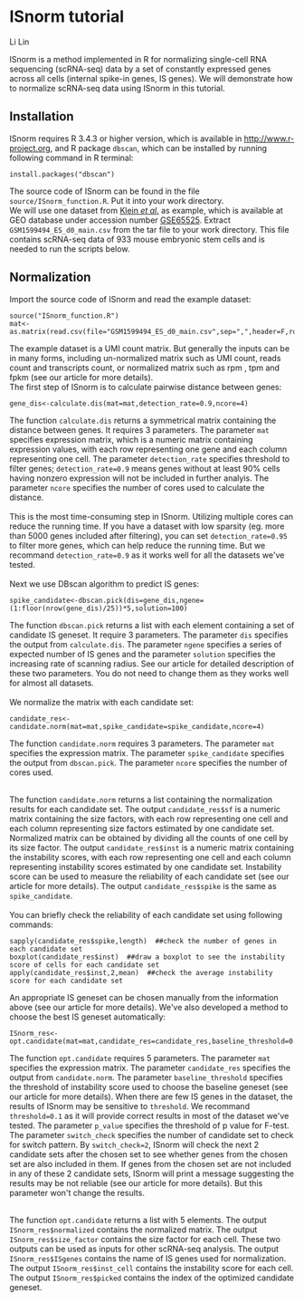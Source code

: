 # ISnorm tutorial
Li Lin<br>

ISnorm is a method implemented in R for normalizing single-cell RNA sequencing (scRNA-seq) data by a set of constantly expressed genes across all cells (internal spike-in genes, IS genes). We will demonstrate how to normalize scRNA-seq data using ISnorm in this tutorial.

## Installation
ISnorm requires R 3.4.3 or higher version, which is available in http://www.r-project.org, and R package `dbscan`, which can be installed by running following command in R terminal:
```{r }
install.packages("dbscan")
```
The source code of ISnorm can be found in the file `source/ISnorm_function.R`. Put it into your work directory.<br>
We will use one dataset from [Klein *et al.*](https://linkinghub.elsevier.com/retrieve/pii/S0092867415005000) as example, which is available at GEO database under accession number [GSE65525](http://www.ncbi.nlm.nih.gov/geo/query/acc.cgi?acc=GSE65525). Extract `GSM1599494_ES_d0_main.csv` from the tar file to your work directory. This file contains scRNA-seq data of 933 mouse embryonic stem cells and is needed to run the scripts below.

## Normalization
Import the source code of ISnorm and read the example dataset:
```{r }
source("ISnorm_function.R")
mat<-as.matrix(read.csv(file="GSM1599494_ES_d0_main.csv",sep=",",header=F,row.names=1))
```
The example dataset is a UMI count matrix. But generally the inputs can be in many forms, including un-normalized matrix such as UMI count, reads count and transcripts count, or normalized matrix such as rpm , tpm and fpkm (see our article for more details).<br>
The first step of ISnorm is to calculate pairwise distance between genes:
```{r }
gene_dis<-calculate.dis(mat=mat,detection_rate=0.9,ncore=4)
```
The function `calculate.dis` returns a symmetrical matrix containing the distance between genes. It requires 3 parameters. The parameter `mat` specifies expression matrix, which is a numeric matrix containing expression values, with each row representing one gene and each column representing one cell. The parameter `detection_rate` specifies threshold to filter genes; `detection_rate=0.9` means genes without at least 90% cells having nonzero expression will not be included in further analyis. The parameter `ncore` specifies the number of cores used to calculate the distance.<br><br>
This is the most time-consuming step in ISnorm. Utilizing multiple cores can reduce the running time. If you have a dataset with low sparsity (eg. more than 5000 genes included after filtering), you can set `detection_rate=0.95` to filter more genes, which can help reduce the running time. But we recommand `detection_rate=0.9` as it works well for all the datasets we've tested.<br><br>
Next we use DBscan algorithm to predict IS genes:
```{r }
spike_candidate<-dbscan.pick(dis=gene_dis,ngene=(1:floor(nrow(gene_dis)/25))*5,solution=100)
```
The function `dbscan.pick` returns a list with each element containing a set of candidate IS geneset. It require 3 parameters. The parameter `dis` specifies the output from `calculate.dis`. The parameter `ngene` specifies a series of expected number of IS genes and the parameter `solution` specifies the increasing rate of scanning radius. See our article for detailed description of these two parameters. You do not need to change them as they works well for almost all datasets.<br><br>
We normalize the matrix with each candidate set:
```{r }
candidate_res<-candidate.norm(mat=mat,spike_candidate=spike_candidate,ncore=4)
```
The function `candidate.norm` requires 3 parameters. The parameter `mat` specifies the expression matrix. The parameter `spike_candidate` specifies the output from `dbscan.pick`. The parameter `ncore` specifies the number of cores used.<br><br>

The function `candidate.norm` returns a list containing the normalization results for each candidate set. The output `candidate_res$sf` is a numeric matrix containing the size factors, with each row representing one cell and each column representing size factors estimated by one candidate set. Normalized matrix can be obtained by dividing all the counts of one cell by its size factor. The output `candidate_res$inst` is a numeric matrix containing the instability scores, with each row representing one cell and each column representing instability scores estimated by one candidate set. Instability score can be used to measure the reliability of each candidate set (see our article for more details). The output `candidate_res$spike` is the same as `spike_candidate`.<br><br>
You can briefly check the reliability of each candidate set using following commands:
```{r }
sapply(candidate_res$spike,length)  ##check the number of genes in each candidate set
boxplot(candidate_res$inst)  ##draw a boxplot to see the instability score of cells for each candidate set
apply(candidate_res$inst,2,mean)  ##check the average instability score for each candidate set
```
An appropriate IS geneset can be chosen manually from the information above (see our article for more details). We've also developed a method to choose the best IS geneset automatically:
```{r }
ISnorm_res<-opt.candidate(mat=mat,candidate_res=candidate_res,baseline_threshold=0.1,p_value=0.05,switch_check=2)
```
The function `opt.candidate` requires 5 parameters. The parameter `mat` specifies the expression matrix. The parameter `candidate_res` specifies the output from `candidate.norm`. The parameter `baseline_threshold` specifies the threshold of instability score used to choose the baseline geneset (see our article for more details). When there are few IS genes in the dataset, the results of ISnorm may be sensitive to `threshold`. We recommand `threshold=0.1` as it will provide correct results in most of the dataset we've tested. The parameter `p_value` specifies the threshold of p value for F-test. The parameter `switch_check` specifies the number of candidate set to check for switch pattern. By `switch_check=2`, ISnorm will check the next 2 candidate sets after the chosen set to see whether genes from the chosen set are also included in them. If genes from the chosen set are not included in any of these 2 candidate sets, ISnorm will print a message suggesting the results may be not reliable (see our article for more details). But this parameter won't change the results.<br><br>

The function `opt.candidate` returns a list with 5 elements. The output `ISnorm_res$normalized` contains the normalized matrix. The output `ISnorm_res$size_factor` contains the size factor for each cell. These two outputs can be used as inputs for other scRNA-seq analysis. The output `ISnorm_res$ISgenes` contains the name of IS genes used for normalization. The output `ISnorm_res$inst_cell` contains the instability score for each cell. The output `ISnorm_res$picked` contains the index of the optimized candidate geneset.
